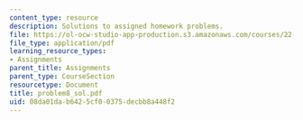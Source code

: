 ```yaml
---
content_type: resource
description: Solutions to assigned homework problems.
file: https://ol-ocw-studio-app-production.s3.amazonaws.com/courses/22-314j-structural-mechanics-in-nuclear-power-technology-fall-2006/08da01dab6425cf00375decbb8a448f2_problem8_sol.pdf
file_type: application/pdf
learning_resource_types:
- Assignments
parent_title: Assignments
parent_type: CourseSection
resourcetype: Document
title: problem8_sol.pdf
uid: 08da01da-b642-5cf0-0375-decbb8a448f2
---
```

